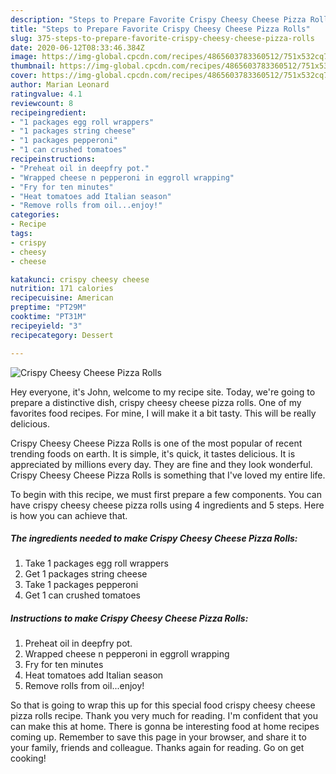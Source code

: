 ```yaml
---
description: "Steps to Prepare Favorite Crispy Cheesy Cheese Pizza Rolls"
title: "Steps to Prepare Favorite Crispy Cheesy Cheese Pizza Rolls"
slug: 375-steps-to-prepare-favorite-crispy-cheesy-cheese-pizza-rolls
date: 2020-06-12T08:33:46.384Z
image: https://img-global.cpcdn.com/recipes/4865603783360512/751x532cq70/crispy-cheesy-cheese-pizza-rolls-recipe-main-photo.jpg
thumbnail: https://img-global.cpcdn.com/recipes/4865603783360512/751x532cq70/crispy-cheesy-cheese-pizza-rolls-recipe-main-photo.jpg
cover: https://img-global.cpcdn.com/recipes/4865603783360512/751x532cq70/crispy-cheesy-cheese-pizza-rolls-recipe-main-photo.jpg
author: Marian Leonard
ratingvalue: 4.1
reviewcount: 8
recipeingredient:
- "1 packages egg roll wrappers"
- "1 packages string cheese"
- "1 packages pepperoni"
- "1 can crushed tomatoes"
recipeinstructions:
- "Preheat oil in deepfry pot."
- "Wrapped cheese n pepperoni in eggroll wrapping"
- "Fry for ten minutes"
- "Heat tomatoes add Italian season"
- "Remove rolls from oil...enjoy!"
categories:
- Recipe
tags:
- crispy
- cheesy
- cheese

katakunci: crispy cheesy cheese 
nutrition: 171 calories
recipecuisine: American
preptime: "PT29M"
cooktime: "PT31M"
recipeyield: "3"
recipecategory: Dessert

---
```



![Crispy Cheesy Cheese Pizza Rolls](https://img-global.cpcdn.com/recipes/4865603783360512/751x532cq70/crispy-cheesy-cheese-pizza-rolls-recipe-main-photo.jpg)

Hey everyone, it's John, welcome to my recipe site. Today, we're going to prepare a distinctive dish, crispy cheesy cheese pizza rolls. One of my favorites food recipes. For mine, I will make it a bit tasty. This will be really delicious.



Crispy Cheesy Cheese Pizza Rolls is one of the most popular of recent trending foods on earth. It is simple, it's quick, it tastes delicious. It is appreciated by millions every day. They are fine and they look wonderful. Crispy Cheesy Cheese Pizza Rolls is something that I've loved my entire life.


To begin with this recipe, we must first prepare a few components. You can have crispy cheesy cheese pizza rolls using 4 ingredients and 5 steps. Here is how you can achieve that.

<!--inarticleads1-->

##### The ingredients needed to make Crispy Cheesy Cheese Pizza Rolls:

1. Take 1 packages egg roll wrappers
1. Get 1 packages string cheese
1. Take 1 packages pepperoni
1. Get 1 can crushed tomatoes




<!--inarticleads2-->

##### Instructions to make Crispy Cheesy Cheese Pizza Rolls:

1. Preheat oil in deepfry pot.
1. Wrapped cheese n pepperoni in eggroll wrapping
1. Fry for ten minutes
1. Heat tomatoes add Italian season
1. Remove rolls from oil...enjoy!




So that is going to wrap this up for this special food crispy cheesy cheese pizza rolls recipe. Thank you very much for reading. I'm confident that you can make this at home. There is gonna be interesting food at home recipes coming up. Remember to save this page in your browser, and share it to your family, friends and colleague. Thanks again for reading. Go on get cooking!
